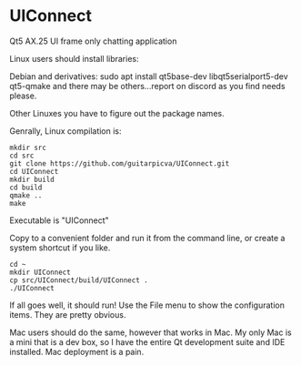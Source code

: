 # UIConnect
Qt5 AX.25 UI frame only chatting application

Linux users should install libraries:

Debian and derivatives:
sudo apt install qt5base-dev libqt5serialport5-dev qt5-qmake
and there may be others...report on discord as you find needs please.

Other Linuxes you have to figure out the package names.

Genrally, Linux compilation is:
````
mkdir src
cd src
git clone https://github.com/guitarpicva/UIConnect.git
cd UIConnect
mkdir build
cd build
qmake ..
make 
````
Executable is "UIConnect"

Copy to a convenient folder and run it from the command line, or create a 
system shortcut if you like.
````
cd ~
mkdir UIConnect
cp src/UIConnect/build/UIConnect .
./UIConnect
````
If all goes well, it should run!  Use the File menu to show the configuration items.
They are pretty obvious.


Mac users should do the same, however that works in Mac.  My only Mac is a mini 
that is a dev box, so I have the entire Qt development suite and IDE installed.
Mac deployment is a pain.
